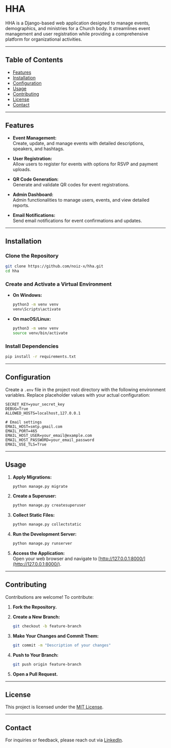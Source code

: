 # HHA

HHA is a Django-based web application designed to manage events, demographics, and ministries for a Church body. It streamlines event management and user registration while providing a comprehensive platform for organizational activities.

---

## Table of Contents

- [Features](#features)
- [Installation](#installation)
- [Configuration](#configuration)
- [Usage](#usage)
- [Contributing](#contributing)
- [License](#license)
- [Contact](#contact)

---

## Features

- **Event Management:**  
  Create, update, and manage events with detailed descriptions, speakers, and hashtags.

- **User Registration:**  
  Allow users to register for events with options for RSVP and payment uploads.

- **QR Code Generation:**  
  Generate and validate QR codes for event registrations.

- **Admin Dashboard:**  
  Admin functionalities to manage users, events, and view detailed reports.

- **Email Notifications:**  
  Send email notifications for event confirmations and updates.

---

## Installation

### Clone the Repository

```bash
git clone https://github.com/noiz-x/hha.git
cd hha
```

### Create and Activate a Virtual Environment

- **On Windows:**
  ```bash
  python3 -m venv venv
  venv\Scripts\activate
  ```
- **On macOS/Linux:**
  ```bash
  python3 -m venv venv
  source venv/bin/activate
  ```

### Install Dependencies

```bash
pip install -r requirements.txt
```

---

## Configuration

Create a `.env` file in the project root directory with the following environment variables. Replace placeholder values with your actual configuration:

```dotenv
SECRET_KEY=your_secret_key
DEBUG=True
ALLOWED_HOSTS=localhost,127.0.0.1

# Email settings
EMAIL_HOST=smtp.gmail.com
EMAIL_PORT=465
EMAIL_HOST_USER=your_email@example.com
EMAIL_HOST_PASSWORD=your_email_password
EMAIL_USE_TLS=True
```

---

## Usage

1. **Apply Migrations:**

   ```bash
   python manage.py migrate
   ```

2. **Create a Superuser:**

   ```bash
   python manage.py createsuperuser
   ```

3. **Collect Static Files:**

   ```bash
   python manage.py collectstatic
   ```

4. **Run the Development Server:**

   ```bash
   python manage.py runserver
   ```

5. **Access the Application:**  
   Open your web browser and navigate to [http://127.0.0.1:8000/](http://127.0.0.1:8000/).

---

## Contributing

Contributions are welcome! To contribute:

1. **Fork the Repository.**
2. **Create a New Branch:**

   ```bash
   git checkout -b feature-branch
   ```

3. **Make Your Changes and Commit Them:**

   ```bash
   git commit -m "Description of your changes"
   ```

4. **Push to Your Branch:**

   ```bash
   git push origin feature-branch
   ```

5. **Open a Pull Request.**

---

## License

This project is licensed under the [MIT License](LICENSE).

---

## Contact

For inquiries or feedback, please reach out via [LinkedIn](https://www.linkedin.com/in/iamgeekspe/).